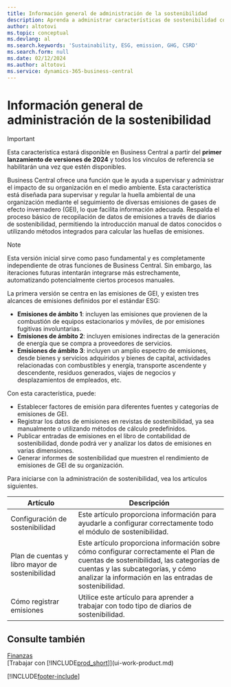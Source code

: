 ```yaml
---
title: Información general de administración de la sostenibilidad
description: Aprenda a administrar características de sostenibilidad con la información y los recursos enumerados.
author: altotovi
ms.topic: conceptual
ms.devlang: al
ms.search.keywords: 'Sustainability, ESG, emission, GHG, CSRD'
ms.search.form: null
ms.date: 02/12/2024
ms.author: altotovi
ms.service: dynamics-365-business-central
---
```


# <a name="sustainability-management-overview"></a>Información general de administración de la sostenibilidad

>[!IMPORTANT]
>Esta característica estará disponible en Business Central a partir del **primer lanzamiento de versiones de 2024** y todos los vínculos de referencia se habilitarán una vez que estén disponibles.

Business Central ofrece una función que le ayuda a supervisar y administrar el impacto de su organización en el medio ambiente. Esta característica está diseñada para supervisar y regular la huella ambiental de una organización mediante el seguimiento de diversas emisiones de gases de efecto invernadero (GEI), lo que facilita información adecuada. Respalda el proceso básico de recopilación de datos de emisiones a través de diarios de sostenibilidad, permitiendo la introducción manual de datos conocidos o utilizando métodos integrados para calcular las huellas de emisiones. 

>[!NOTE]
>Esta versión inicial sirve como paso fundamental y es completamente independiente de otras funciones de Business Central. Sin embargo, las iteraciones futuras intentarán integrarse más estrechamente, automatizando potencialmente ciertos procesos manuales.

La primera versión se centra en las emisiones de GEI, y existen tres alcances de emisiones definidos por el estándar ESG:  

- **Emisiones de ámbito 1**: incluyen las emisiones que provienen de la combustión de equipos estacionarios y móviles, de por emisiones fugitivas involuntarias.  
- **Emisiones de ámbito 2**: incluyen emisiones indirectas de la generación de energía que se compra a proveedores de servicios.   
- **Emisiones de ámbito 3**: incluyen un amplio espectro de emisiones, desde bienes y servicios adquiridos y bienes de capital, actividades relacionadas con combustibles y energía, transporte ascendente y descendente, residuos generados, viajes de negocios y desplazamientos de empleados, etc. 

Con esta característica, puede:   

- Establecer factores de emisión para diferentes fuentes y categorías de emisiones de GEI. 
- Registrar los datos de emisiones en revistas de sostenibilidad, ya sea manualmente o utilizando métodos de cálculo predefinidos.  
- Publicar entradas de emisiones en el libro de contabilidad de sostenibilidad, donde podrá ver y analizar los datos de emisiones en varias dimensiones. 
- Generar informes de sostenibilidad que muestren el rendimiento de emisiones de GEI de su organización.

Para iniciarse con la administración de sostenibilidad, vea los artículos siguientes.  

|  Artículo  |  Descripción  |  
|--------|--------------| 
|Configuración de sostenibilidad | Este artículo proporciona información para ayudarle a configurar correctamente todo el módulo de sostenibilidad. |
|Plan de cuentas y libro mayor de sostenibilidad | Este artículo proporciona información sobre cómo configurar correctamente el Plan de cuentas de sostenibilidad, las categorías de cuentas y las subcategorías, y cómo analizar la información en las entradas de sostenibilidad. |
|Cómo registrar emisiones | Utilice este artículo para aprender a trabajar con todo tipo de diarios de sostenibilidad. |


## <a name="see-also"></a>Consulte también
[Finanzas](finance.md)    
[Trabajar con [!INCLUDE[prod_short](includes/prod_short.md)]](ui-work-product.md)


[!INCLUDE[footer-include](includes/footer-banner.md)]
